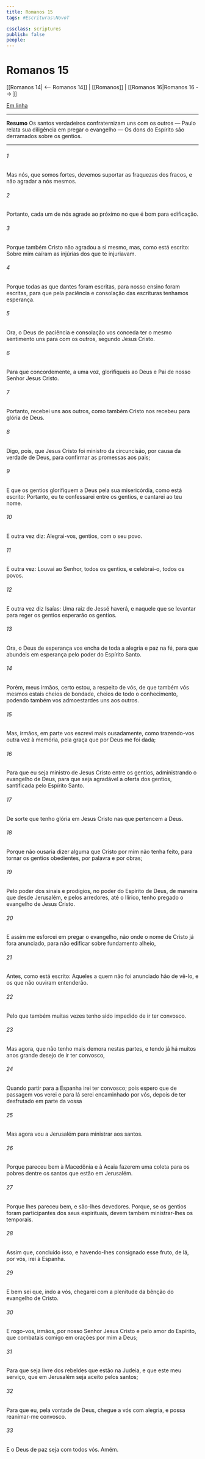```yaml
---
title: Romanos 15
tags: #Escrituras\NovoT

cssclass: scriptures
publish: false
people:
---
```


# Romanos 15
[[Romanos 14| <-- Romanos 14]] | [[Romanos]] | [[Romanos 16|Romanos 16 --> ]]

[Em linha](https://churchofjesuschrist.org/study/scriptures/nt/rom/15?lang=por)

---
__Resumo__
Os santos verdadeiros confraternizam uns com os outros — Paulo relata sua diligência em pregar o evangelho — Os dons do Espírito são derramados sobre os gentios.

---
###### 1 
Mas nós, que somos fortes, devemos suportar as fraquezas dos fracos, e não agradar a nós mesmos.

###### 2 
Portanto, cada um de nós agrade ao  próximo no que é bom para edificação.

###### 3 
Porque também Cristo não agradou a si mesmo, mas, como está escrito: Sobre mim caíram as injúrias dos que te injuriavam.

###### 4 
Porque todas as  que dantes foram escritas, para nosso ensino foram escritas, para que pela paciência e consolação das escrituras tenhamos esperança.

###### 5 
Ora, o Deus de paciência e consolação vos conceda ter o mesmo sentimento uns para com os outros, segundo Jesus Cristo.

###### 6 
Para que concordemente, a uma voz, glorifiqueis ao Deus e Pai de nosso Senhor Jesus Cristo.

###### 7 
Portanto, recebei uns aos outros, como também Cristo nos recebeu para glória de Deus.

###### 8 
Digo, pois, que Jesus Cristo foi ministro da circuncisão, por causa da verdade de Deus, para confirmar as promessas  aos pais;

###### 9 
E  que os gentios glorifiquem a Deus pela sua misericórdia, como está escrito: Portanto, eu te confessarei entre os gentios, e cantarei ao teu nome.

###### 10 
E outra vez diz: Alegrai-vos, gentios, com o seu povo.

###### 11 
E outra vez: Louvai ao Senhor, todos os gentios, e celebrai-o, todos os povos.

###### 12 
E outra vez diz Isaías: Uma raiz de Jessé haverá, e naquele que se levantar para reger os gentios esperarão os gentios.

###### 13 
Ora, o Deus de esperança vos encha de toda a alegria e paz na fé, para que abundeis em esperança pelo poder do Espírito Santo.

###### 14 
Porém, meus irmãos, certo estou, a respeito de vós, de que também vós mesmos estais cheios de bondade, cheios de todo o conhecimento, podendo também vos admoestardes uns aos outros.

###### 15 
Mas, irmãos, em parte vos escrevi mais ousadamente, como trazendo-vos outra vez  à memória, pela graça que por Deus me foi dada;

###### 16 
Para que eu seja ministro de Jesus Cristo entre os gentios, administrando o evangelho de Deus, para que seja agradável a oferta dos gentios, santificada pelo Espírito Santo.

###### 17 
De sorte que tenho glória em Jesus Cristo nas  que pertencem a Deus.

###### 18 
Porque não ousaria dizer  alguma que Cristo por mim não tenha feito, para tornar os gentios obedientes, por palavra e por obras;

###### 19 
Pelo poder dos sinais e prodígios, no poder do Espírito de Deus, de maneira que desde Jerusalém, e pelos arredores, até o Ilírico, tenho pregado o evangelho de Jesus Cristo.

###### 20 
E assim me esforcei em pregar o evangelho, não onde o nome de Cristo já fora anunciado, para não edificar sobre fundamento alheio,

###### 21 
Antes, como está escrito: Aqueles a quem não foi anunciado hão de vê-lo, e os que não ouviram  entenderão.

###### 22 
Pelo que também muitas vezes tenho sido impedido de ir ter convosco.

###### 23 
Mas agora, que não tenho mais demora nestas partes, e tendo já há muitos anos grande desejo de ir ter convosco,

###### 24 
Quando partir para a Espanha irei ter convosco; pois espero que de passagem vos verei e para lá serei encaminhado por vós, depois de ter desfrutado em parte da vossa 

###### 25 
Mas agora vou a Jerusalém para ministrar aos santos.

###### 26 
Porque pareceu bem à Macedônia e à Acaia fazerem uma coleta para os pobres dentre os santos que estão em Jerusalém.

###### 27 
Porque lhes pareceu bem, e são-lhes devedores. Porque, se os gentios foram participantes dos seus  espirituais, devem também ministrar-lhes os temporais.

###### 28 
Assim que, concluído isso, e havendo-lhes consignado esse fruto, de lá,  por vós, irei à Espanha.

###### 29 
E bem sei que, indo a vós, chegarei com a plenitude da bênção do evangelho de Cristo.

###### 30 
E rogo-vos, irmãos, por nosso Senhor Jesus Cristo e pelo amor do Espírito, que combatais comigo em orações por mim a Deus;

###### 31 
Para que seja livre dos rebeldes que estão na Judeia, e que este meu serviço, que em Jerusalém  seja aceito pelos santos;

###### 32 
Para que eu, pela vontade de Deus, chegue a vós com alegria, e possa reanimar-me convosco.

###### 33 
E o Deus de paz seja com todos vós. Amém.

